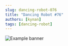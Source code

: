 ```yaml
---
slug: dancing-robot-076
title: "Dancing Robot #76"
authors: [kynan]
tags: [dancing-robot]
---
```


![Example banner](/img/stories/dancing-robot/076.PNG)
